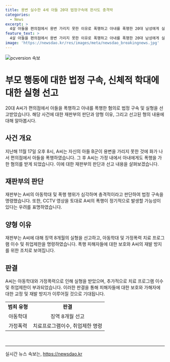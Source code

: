 ```yaml
---
title: 용변 실수한 4세 아들 20대 법정구속에 판사도 충격박
categories:
  - News
excerpt: >
  4살 아들을 편의점에서 용변 가리지 못한 이유로 폭행하고 아내를 폭행한 20대 남성에게 실형이 선고됐다. 춘천지법은 아동복지법 위반과 폭행 혐의로 A씨에게 징역 8개월을 선고하고 법정구속했다. 또한 아동학대 및 가정폭력 치료 프로그램 이수, 취업제한을 명령했다. A씨는 아들에 대한 신체적 학대 뿐 아니라 아내에 대한 폭행으로도 재판을 받았으며, 판사는 피고인의 행동은 정상적인 부모의 행동이나 훈육 방식으로는 도저히 보이지 않고 가히 충격적이라고 밝혔다.
feature_text: >
  4살 아들을 편의점에서 용변 가리지 못한 이유로 폭행하고 아내를 폭행한 20대 남성에게 실형이 선고됐다. 춘천지법은 아동복지법 위반과 폭행 혐의로 A씨에게 징역 8개월을 선고하고 법정구속했다. 또한 아동학대 및 가정폭력 치료 프로그램 이수, 취업제한을 명령했다. A씨는 아들에 대한 신체적 학대 뿐 아니라 아내에 대한 폭행으로도 재판을 받았으며, 판사는 피고인의 행동은 정상적인 부모의 행동이나 훈육 방식으로는 도저히 보이지 않고 가히 충격적이라고 밝혔다.
image: 'https://newsdao.kr/res/images/meta/newsdao_breakingnews.jpg'
---
```


<p><img src="https://newsdao.kr/res/images/meta/newsdao_breakingnews.jpg" alt="pcversion 속보" /></p>

<h1>부모 행동에 대한 법정 구속, 신체적 학대에 대한 실형 선고</h1>

<p data-ke-size="size16">20대 A씨가 편의점에서 아들을 폭행하고 아내를 폭행한 혐의로 법정 구속 및 실형을 선고받았습니다. 해당 사건에 대한 재판부의 판단과 양형 이유, 그리고 선고된 형의 내용에 대해 알아봅시다.</p>

<h2 data-ke-size="size26">사건 개요</h2>

<p data-ke-size="size16">지난해 11월 17일 오후 8시, A씨는 자신의 아들 B군이 용변을 가리지 못한 것에 화가 나서 편의점에서 아들을 폭행하였습니다. 그 후 A씨는 가정 내에서 아내에게도 폭행을 가한 혐의를 받게 되었습니다. 이에 대한 재판부의 판단과 선고 내용을 살펴보겠습니다.</p>

<h2 data-ke-size="size26">재판부의 판단</h2>

<p data-ke-size="size16">재판부는 A씨의 아동학대 및 폭행 행위가 심각하며 충격적이라고 판단하여 법정 구속을 명령했습니다. 또한, CCTV 영상을 토대로 A씨의 폭행이 정기적으로 발생할 가능성이 있다는 우려를 표명하였습니다.</p>

<h2 data-ke-size="size26">양형 이유</h2>

<p data-ke-size="size16">재판부는 A씨에 대해 징역 8개월의 실형을 선고하고, 아동학대 및 가정폭력 치료 프로그램 이수 및 취업제한을 명령하였습니다. 폭행 피해자들에 대한 보호와 A씨의 재발 방지를 위한 조치로 보여집니다.</p>

<h2 data-ke-size="size26">판결</h2>

<p data-ke-size="size16">A씨는 아동학대와 가정폭력으로 인해 실형을 받았으며, 추가적으로 치료 프로그램 이수 및 취업제한이 부과되었습니다. 이러한 판결을 통해 피해자들에 대한 보호와 가해자에 대한 교정 및 재발 방지가 이루어질 것으로 기대됩니다.</p>

<table>
    <tbody>
        <tr>
            <td style="text-align: center; height: 17px;"><b>범죄 유형</b></td>
            <td style="text-align: center; height: 17px;"><b>판결</b></td>
        </tr>
        <tr>
            <td style="text-align: center; height: 17px;">아동학대</td>
            <td style="text-align: center; height: 17px;">징역 8개월 선고</td>
        </tr>
        <tr>
            <td style="text-align: center; height: 17px;">가정폭력</td>
            <td style="text-align: center; height: 17px;">치료프로그램이수, 취업제한 명령</td>
        </tr>
    </tbody>
</table>

<p data-ke-size="size16">&nbsp;</p>

<p><hr></p>
실시간 뉴스 속보는, <a href="https://newsdao.kr" rel="dofollow">https://newsdao.kr</a>


